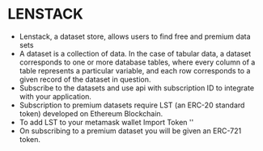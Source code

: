 # LENSTACK

* Lenstack, a dataset store, allows users to find free and premium data sets
* A dataset is a collection of data. In the case of tabular data, a dataset corresponds to one or more database tables, 
where every column of a table represents a particular variable, and each row corresponds to a given record of the dataset in question.
* Subscribe to the datasets and use api with subscription ID to integrate with your application.
* Subscription to premium datasets require LST (an ERC-20 standard token) developed on Ethereum Blockchain.
* To add LST to your metamask wallet Import Token ''
* On subscribing to a premium dataset you will be given an ERC-721 token.